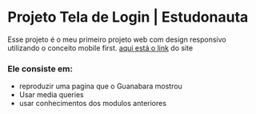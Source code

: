 # Projeto Tela de Login | Estudonauta

Esse projeto é o meu primeiro projeto web com design responsivo utilizando o conceito mobile first. [aqui está o link]() do site 

### Ele consiste em: 
* reproduzir uma pagina que o Guanabara mostrou
* Usar media queries
* usar conhecimentos dos modulos anteriores
